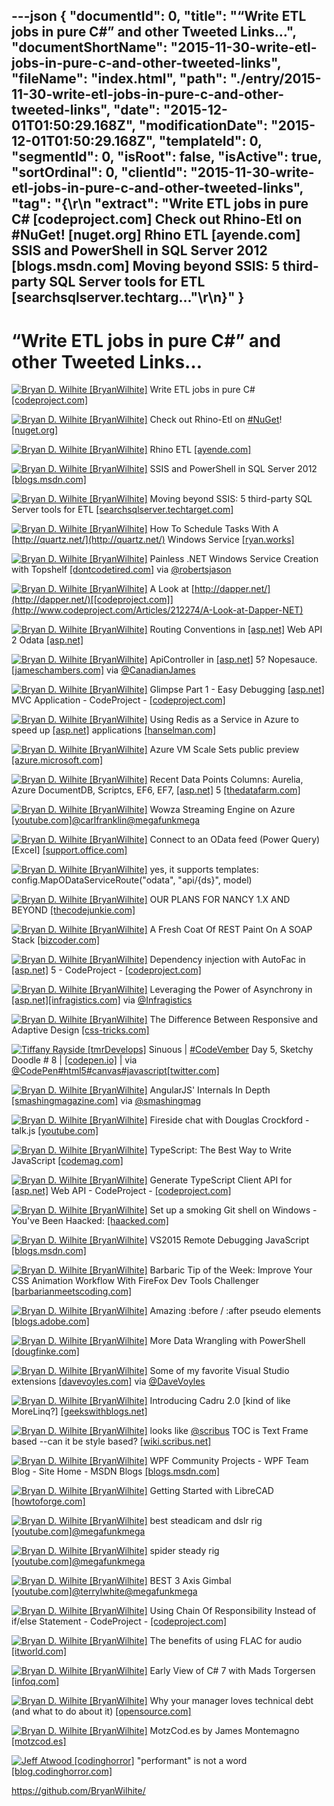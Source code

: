 ---json
{
  "documentId": 0,
  "title": "“Write ETL jobs in pure C#” and other Tweeted Links…",
  "documentShortName": "2015-11-30-write-etl-jobs-in-pure-c-and-other-tweeted-links",
  "fileName": "index.html",
  "path": "./entry/2015-11-30-write-etl-jobs-in-pure-c-and-other-tweeted-links",
  "date": "2015-12-01T01:50:29.168Z",
  "modificationDate": "2015-12-01T01:50:29.168Z",
  "templateId": 0,
  "segmentId": 0,
  "isRoot": false,
  "isActive": true,
  "sortOrdinal": 0,
  "clientId": "2015-11-30-write-etl-jobs-in-pure-c-and-other-tweeted-links",
  "tag": "{\r\n  \"extract\": \"Write ETL jobs in pure C# [codeproject.com]  Check out Rhino-Etl on #NuGet! [nuget.org]  Rhino ETL [ayende.com]  SSIS and PowerShell in SQL Server 2012 [blogs.msdn.com]  Moving beyond SSIS: 5 third-party SQL Server tools for ETL [searchsqlserver.techtarg...\"\r\n}"
}
---

# “Write ETL jobs in pure C#” and other Tweeted Links…

[<img alt="Bryan D. Wilhite [BryanWilhite]" src="https://songhay.blob.core.windows.net/shared-social-twitter/BryanWilhite.jpeg">](http://songhayblog.azurewebsites.net/ "Bryan D. Wilhite [BryanWilhite]") Write ETL jobs in pure C# [[codeproject.com]](http://www.codeproject.com/Articles/34556/Write-ETL-jobs-in-pure-C)

[<img alt="Bryan D. Wilhite [BryanWilhite]" src="https://songhay.blob.core.windows.net/shared-social-twitter/BryanWilhite.jpeg">](http://songhayblog.azurewebsites.net/ "Bryan D. Wilhite [BryanWilhite]") Check out Rhino-Etl on [#NuGet](http://search.twitter.com/search?q=%23NuGet)! [[nuget.org]](http://www.nuget.org/packages/Rhino-Etl/)

[<img alt="Bryan D. Wilhite [BryanWilhite]" src="https://songhay.blob.core.windows.net/shared-social-twitter/BryanWilhite.jpeg">](http://songhayblog.azurewebsites.net/ "Bryan D. Wilhite [BryanWilhite]") Rhino ETL [[ayende.com]](http://ayende.com/blog/3102/rhino-etl-2-0)

[<img alt="Bryan D. Wilhite [BryanWilhite]" src="https://songhay.blob.core.windows.net/shared-social-twitter/BryanWilhite.jpeg">](http://songhayblog.azurewebsites.net/ "Bryan D. Wilhite [BryanWilhite]") SSIS and PowerShell in SQL Server 2012 [[blogs.msdn.com]](http://blogs.msdn.com/b/mattm/archive/2011/11/17/ssis-and-powershell-in-sql-server-2012.aspx)

[<img alt="Bryan D. Wilhite [BryanWilhite]" src="https://songhay.blob.core.windows.net/shared-social-twitter/BryanWilhite.jpeg">](http://songhayblog.azurewebsites.net/ "Bryan D. Wilhite [BryanWilhite]") Moving beyond SSIS: 5 third-party SQL Server tools for ETL [[searchsqlserver.techtarget.com]](http://searchsqlserver.techtarget.com/feature/Moving-beyond-SSIS-third-party-SQL-Server-tools-for-ETL)

[<img alt="Bryan D. Wilhite [BryanWilhite]" src="https://songhay.blob.core.windows.net/shared-social-twitter/BryanWilhite.jpeg">](http://songhayblog.azurewebsites.net/ "Bryan D. Wilhite [BryanWilhite]") How To Schedule Tasks With A [http://quartz.net/](http://quartz.net/) Windows Service [[ryan.works]](http://ryan.works/articles/2013/10/19/how-to-schedule-tasks-with-a-quartz-net-windows-service)

[<img alt="Bryan D. Wilhite [BryanWilhite]" src="https://songhay.blob.core.windows.net/shared-social-twitter/BryanWilhite.jpeg">](http://songhayblog.azurewebsites.net/ "Bryan D. Wilhite [BryanWilhite]") Painless .NET Windows Service Creation with Topshelf [[dontcodetired.com]](http://dontcodetired.com/blog/post/Painless-NET-Windows-Service-Creation-with-Topshelf.aspx) via [@robertsjason](http://twitter.com/robertsjason)

[<img alt="Bryan D. Wilhite [BryanWilhite]" src="https://songhay.blob.core.windows.net/shared-social-twitter/BryanWilhite.jpeg">](http://songhayblog.azurewebsites.net/ "Bryan D. Wilhite [BryanWilhite]") A Look at [http://dapper.net/](http://dapper.net/)[[codeproject.com]](http://www.codeproject.com/Articles/212274/A-Look-at-Dapper-NET)

[<img alt="Bryan D. Wilhite [BryanWilhite]" src="https://songhay.blob.core.windows.net/shared-social-twitter/BryanWilhite.jpeg">](http://songhayblog.azurewebsites.net/ "Bryan D. Wilhite [BryanWilhite]") Routing Conventions in [[asp.net]](http://www.asp.net/) Web API 2 Odata [[asp.net]](http://www.asp.net/web-api/overview/odata-support-in-aspnet-web-api/odata-routing-conventions)

[<img alt="Bryan D. Wilhite [BryanWilhite]" src="https://songhay.blob.core.windows.net/shared-social-twitter/BryanWilhite.jpeg">](http://songhayblog.azurewebsites.net/ "Bryan D. Wilhite [BryanWilhite]") ApiController in [[asp.net]](http://www.asp.net/) 5? Nopesauce. [[jameschambers.com]](http://jameschambers.com/2015/11/apicontroller-in-asp-net-5-nopesauce/) via [@CanadianJames](http://twitter.com/CanadianJames)

[<img alt="Bryan D. Wilhite [BryanWilhite]" src="https://songhay.blob.core.windows.net/shared-social-twitter/BryanWilhite.jpeg">](http://songhayblog.azurewebsites.net/ "Bryan D. Wilhite [BryanWilhite]") Glimpse Part 1 - Easy Debugging [[asp.net]](http://www.asp.net/) MVC Application - CodeProject - [[codeproject.com]](http://www.codeproject.com/Tips/1045511/Glimpse-Part-Easy-Debugging-ASP-Net-MVC-Applicat)

[<img alt="Bryan D. Wilhite [BryanWilhite]" src="https://songhay.blob.core.windows.net/shared-social-twitter/BryanWilhite.jpeg">](http://songhayblog.azurewebsites.net/ "Bryan D. Wilhite [BryanWilhite]") Using Redis as a Service in Azure to speed up [[asp.net]](http://www.asp.net/) applications [[hanselman.com]](http://www.hanselman.com/blog/UsingRedisAsAServiceInAzureToSpeedUpASPNETApplications.aspx)

[<img alt="Bryan D. Wilhite [BryanWilhite]" src="https://songhay.blob.core.windows.net/shared-social-twitter/BryanWilhite.jpeg">](http://songhayblog.azurewebsites.net/ "Bryan D. Wilhite [BryanWilhite]") Azure VM Scale Sets public preview [[azure.microsoft.com]](https://azure.microsoft.com/en-us/blog/azure-vm-scale-sets-public-preview/)

[<img alt="Bryan D. Wilhite [BryanWilhite]" src="https://songhay.blob.core.windows.net/shared-social-twitter/BryanWilhite.jpeg">](http://songhayblog.azurewebsites.net/ "Bryan D. Wilhite [BryanWilhite]") Recent Data Points Columns: Aurelia, Azure DocumentDB, Scriptcs, EF6, EF7, [[asp.net]](http://www.asp.net/) 5 [[thedatafarm.com]](http://thedatafarm.com/data-access/recent-data-points-columns-aurelia-azure-documentdb-scriptcs-ef6-ef7-asp-net-5/#.VkPQz4pDLHc.twitter)

[<img alt="Bryan D. Wilhite [BryanWilhite]" src="https://songhay.blob.core.windows.net/shared-social-twitter/BryanWilhite.jpeg">](http://songhayblog.azurewebsites.net/ "Bryan D. Wilhite [BryanWilhite]") Wowza Streaming Engine on Azure [[youtube.com]](https://www.youtube.com/watch?v=LbgC_bHGEaw)[@carlfranklin](http://twitter.com/carlfranklin)[@megafunkmega](http://twitter.com/megafunkmega)

[<img alt="Bryan D. Wilhite [BryanWilhite]" src="https://songhay.blob.core.windows.net/shared-social-twitter/BryanWilhite.jpeg">](http://songhayblog.azurewebsites.net/ "Bryan D. Wilhite [BryanWilhite]") Connect to an OData feed (Power Query) [Excel] [[support.office.com]](https://support.office.com/en-us/article/Connect-to-an-OData-feed-Power-Query-4441a94d-9392-488a-a6a9-739b6d2ad500)

[<img alt="Bryan D. Wilhite [BryanWilhite]" src="https://songhay.blob.core.windows.net/shared-social-twitter/BryanWilhite.jpeg">](http://songhayblog.azurewebsites.net/ "Bryan D. Wilhite [BryanWilhite]") yes, it supports templates: config.MapODataServiceRoute("odata", "api/{ds}", model)

[<img alt="Bryan D. Wilhite [BryanWilhite]" src="https://songhay.blob.core.windows.net/shared-social-twitter/BryanWilhite.jpeg">](http://songhayblog.azurewebsites.net/ "Bryan D. Wilhite [BryanWilhite]") OUR PLANS FOR NANCY 1.X AND BEYOND [[thecodejunkie.com]](http://thecodejunkie.com/2015/11/08/our-plans-for-nancy-1-x-and-beyond/)

[<img alt="Bryan D. Wilhite [BryanWilhite]" src="https://songhay.blob.core.windows.net/shared-social-twitter/BryanWilhite.jpeg">](http://songhayblog.azurewebsites.net/ "Bryan D. Wilhite [BryanWilhite]") A Fresh Coat Of REST Paint On A SOAP Stack [[bizcoder.com]](http://www.bizcoder.com/a-fresh-coat-of-rest-paint-on-a-soap-stack)

[<img alt="Bryan D. Wilhite [BryanWilhite]" src="https://songhay.blob.core.windows.net/shared-social-twitter/BryanWilhite.jpeg">](http://songhayblog.azurewebsites.net/ "Bryan D. Wilhite [BryanWilhite]") Dependency injection with AutoFac in [[asp.net]](http://www.asp.net/) 5 - CodeProject - [[codeproject.com]](http://www.codeproject.com/Articles/1045612/Dependency-injection-with-AutoFac-in-ASP-NET)

[<img alt="Bryan D. Wilhite [BryanWilhite]" src="https://songhay.blob.core.windows.net/shared-social-twitter/BryanWilhite.jpeg">](http://songhayblog.azurewebsites.net/ "Bryan D. Wilhite [BryanWilhite]") Leveraging the Power of Asynchrony in [[asp.net]](http://www.asp.net/)[[infragistics.com]](http://www.infragistics.com/community/blogs/brijmishra/archive/2015/10/28/leveraging-the-power-of-asynchrony-in-asp-net.aspx#.VkE-fj5oBXs.twitter) via [@Infragistics](http://twitter.com/Infragistics)

[<img alt="Bryan D. Wilhite [BryanWilhite]" src="https://songhay.blob.core.windows.net/shared-social-twitter/BryanWilhite.jpeg">](http://songhayblog.azurewebsites.net/ "Bryan D. Wilhite [BryanWilhite]") The Difference Between Responsive and Adaptive Design [[css-tricks.com]](https://css-tricks.com/the-difference-between-responsive-and-adaptive-design/)

[<img alt="Tiffany Rayside [tmrDevelops]" src="https://songhay.blob.core.windows.net/shared-social-twitter/tmrDevelops.jpg">](http://codepen.io/tmrDevelops/ "Tiffany Rayside [tmrDevelops]") Sinuous | [#CodeVember](http://search.twitter.com/search?q=%23CodeVember) Day 5, Sketchy Doodle # 8 | [[codepen.io]](http://codepen.io/tmrDevelops/pen/yYxVjy/) | via [@CodePen](http://twitter.com/CodePen)[#html5](http://search.twitter.com/search?q=%23html5)[#canvas](http://search.twitter.com/search?q=%23canvas)[#javascript](http://search.twitter.com/search?q=%23javascript)[[twitter.com]](https://twitter.com/tmrDevelops/status/662352203915595777/photo/1)

[<img alt="Bryan D. Wilhite [BryanWilhite]" src="https://songhay.blob.core.windows.net/shared-social-twitter/BryanWilhite.jpeg">](http://songhayblog.azurewebsites.net/ "Bryan D. Wilhite [BryanWilhite]") AngularJS' Internals In Depth [[smashingmagazine.com]](http://www.smashingmagazine.com/2015/01/angularjs-internals-in-depth/) via [@smashingmag](http://twitter.com/smashingmag)

[<img alt="Bryan D. Wilhite [BryanWilhite]" src="https://songhay.blob.core.windows.net/shared-social-twitter/BryanWilhite.jpeg">](http://songhayblog.azurewebsites.net/ "Bryan D. Wilhite [BryanWilhite]") Fireside chat with Douglas Crockford - talk.js [[youtube.com]](https://www.youtube.com/watch?v=GRzLGFpxPjY&feature=youtu.be)

[<img alt="Bryan D. Wilhite [BryanWilhite]" src="https://songhay.blob.core.windows.net/shared-social-twitter/BryanWilhite.jpeg">](http://songhayblog.azurewebsites.net/ "Bryan D. Wilhite [BryanWilhite]") TypeScript: The Best Way to Write JavaScript [[codemag.com]](http://www.codemag.com/article/1511051)

[<img alt="Bryan D. Wilhite [BryanWilhite]" src="https://songhay.blob.core.windows.net/shared-social-twitter/BryanWilhite.jpeg">](http://songhayblog.azurewebsites.net/ "Bryan D. Wilhite [BryanWilhite]") Generate TypeScript Client API for [[asp.net]](http://www.asp.net/) Web API - CodeProject - [[codeproject.com]](http://www.codeproject.com/Articles/1053601/Generate-TypeScript-Client-API-for-ASP-NET-Web-API)

[<img alt="Bryan D. Wilhite [BryanWilhite]" src="https://songhay.blob.core.windows.net/shared-social-twitter/BryanWilhite.jpeg">](http://songhayblog.azurewebsites.net/ "Bryan D. Wilhite [BryanWilhite]") Set up a smoking Git shell on Windows - You've Been Haacked: [[haacked.com]](http://haacked.com/archive/2015/10/29/git-shell/)

[<img alt="Bryan D. Wilhite [BryanWilhite]" src="https://songhay.blob.core.windows.net/shared-social-twitter/BryanWilhite.jpeg">](http://songhayblog.azurewebsites.net/ "Bryan D. Wilhite [BryanWilhite]") VS2015 Remote Debugging JavaScript [[blogs.msdn.com]](http://blogs.msdn.com/b/prakashpatel/archive/2015/10/23/vs2015-remote-debugging-javascript.aspx)

[<img alt="Bryan D. Wilhite [BryanWilhite]" src="https://songhay.blob.core.windows.net/shared-social-twitter/BryanWilhite.jpeg">](http://songhayblog.azurewebsites.net/ "Bryan D. Wilhite [BryanWilhite]") Barbaric Tip of the Week: Improve Your CSS Animation Workflow With FireFox Dev Tools Challenger [[barbarianmeetscoding.com]](http://www.barbarianmeetscoding.com/blog/2015/11/11/barbaric-tip-of-the-week-improve-your-css-animation-workflow-with-firefox-dev-tools-challenger/)

[<img alt="Bryan D. Wilhite [BryanWilhite]" src="https://songhay.blob.core.windows.net/shared-social-twitter/BryanWilhite.jpeg">](http://songhayblog.azurewebsites.net/ "Bryan D. Wilhite [BryanWilhite]") Amazing :before / :after pseudo elements [[blogs.adobe.com]](http://blogs.adobe.com/dreamweaver/2015/11/amazing-before-after-pseudo-elements.html)

[<img alt="Bryan D. Wilhite [BryanWilhite]" src="https://songhay.blob.core.windows.net/shared-social-twitter/BryanWilhite.jpeg">](http://songhayblog.azurewebsites.net/ "Bryan D. Wilhite [BryanWilhite]") More Data Wrangling with PowerShell [[dougfinke.com]](http://dougfinke.com/blog/more-data-wrangling-with-powershell/)

[<img alt="Bryan D. Wilhite [BryanWilhite]" src="https://songhay.blob.core.windows.net/shared-social-twitter/BryanWilhite.jpeg">](http://songhayblog.azurewebsites.net/ "Bryan D. Wilhite [BryanWilhite]") Some of my favorite Visual Studio extensions [[davevoyles.com]](http://www.davevoyles.com/some-of-my-favorite-visual-studio-extensions/) via [@DaveVoyles](http://twitter.com/DaveVoyles)

[<img alt="Bryan D. Wilhite [BryanWilhite]" src="https://songhay.blob.core.windows.net/shared-social-twitter/BryanWilhite.jpeg">](http://songhayblog.azurewebsites.net/ "Bryan D. Wilhite [BryanWilhite]") Introducing Cadru 2.0 [kind of like MoreLinq?] [[geekswithblogs.net]](http://geekswithblogs.net/sdorman/archive/2015/11/10/introducing-cadru-2.0.aspx)

[<img alt="Bryan D. Wilhite [BryanWilhite]" src="https://songhay.blob.core.windows.net/shared-social-twitter/BryanWilhite.jpeg">](http://songhayblog.azurewebsites.net/ "Bryan D. Wilhite [BryanWilhite]") looks like [@scribus](http://twitter.com/scribus) TOC is Text Frame based --can it be style based? [[wiki.scribus.net]](http://wiki.scribus.net/canvas/Creating_a_Table_of_Contents)

[<img alt="Bryan D. Wilhite [BryanWilhite]" src="https://songhay.blob.core.windows.net/shared-social-twitter/BryanWilhite.jpeg">](http://songhayblog.azurewebsites.net/ "Bryan D. Wilhite [BryanWilhite]") WPF Community Projects - WPF Team Blog - Site Home - MSDN Blogs [[blogs.msdn.com]](http://blogs.msdn.com/b/wpf/archive/2015/10/29/wpf-community-projects.aspx?WT.mc_id=DX_MVP4025064)

[<img alt="Bryan D. Wilhite [BryanWilhite]" src="https://songhay.blob.core.windows.net/shared-social-twitter/BryanWilhite.jpeg">](http://songhayblog.azurewebsites.net/ "Bryan D. Wilhite [BryanWilhite]") Getting Started with LibreCAD [[howtoforge.com]](https://www.howtoforge.com/tutorial/getting-started-with-librecad/)

[<img alt="Bryan D. Wilhite [BryanWilhite]" src="https://songhay.blob.core.windows.net/shared-social-twitter/BryanWilhite.jpeg">](http://songhayblog.azurewebsites.net/ "Bryan D. Wilhite [BryanWilhite]") best steadicam and dslr rig [[youtube.com]](https://www.youtube.com/watch?v=c7bfNQn6MFw)[@megafunkmega](http://twitter.com/megafunkmega)

[<img alt="Bryan D. Wilhite [BryanWilhite]" src="https://songhay.blob.core.windows.net/shared-social-twitter/BryanWilhite.jpeg">](http://songhayblog.azurewebsites.net/ "Bryan D. Wilhite [BryanWilhite]") spider steady rig [[youtube.com]](https://www.youtube.com/watch?v=pX07QYRBbdA)[@megafunkmega](http://twitter.com/megafunkmega)

[<img alt="Bryan D. Wilhite [BryanWilhite]" src="https://songhay.blob.core.windows.net/shared-social-twitter/BryanWilhite.jpeg">](http://songhayblog.azurewebsites.net/ "Bryan D. Wilhite [BryanWilhite]") BEST 3 Axis Gimbal [[youtube.com]](https://www.youtube.com/watch?v=yoXqbCDbl8c)[@terrylwhite](http://twitter.com/terrylwhite)[@megafunkmega](http://twitter.com/megafunkmega)

[<img alt="Bryan D. Wilhite [BryanWilhite]" src="https://songhay.blob.core.windows.net/shared-social-twitter/BryanWilhite.jpeg">](http://songhayblog.azurewebsites.net/ "Bryan D. Wilhite [BryanWilhite]") Using Chain Of Responsibility Instead of if/else Statement - CodeProject - [[codeproject.com]](http://www.codeproject.com/Articles/1047753/Using-Chain-Of-Responsibility-Instead-of-if-else-S)

[<img alt="Bryan D. Wilhite [BryanWilhite]" src="https://songhay.blob.core.windows.net/shared-social-twitter/BryanWilhite.jpeg">](http://songhayblog.azurewebsites.net/ "Bryan D. Wilhite [BryanWilhite]") The benefits of using FLAC for audio [[itworld.com]](http://www.itworld.com/article/3003464/linux/the-benefits-of-using-flac-for-audio.html)

[<img alt="Bryan D. Wilhite [BryanWilhite]" src="https://songhay.blob.core.windows.net/shared-social-twitter/BryanWilhite.jpeg">](http://songhayblog.azurewebsites.net/ "Bryan D. Wilhite [BryanWilhite]") Early View of C# 7 with Mads Torgersen [[infoq.com]](http://www.infoq.com/news/2015/10/csharp-7-sneak-peek?utm_campaign=infoq_content&utm_source=infoq&utm_medium=feed&utm_term=global#.VkE9_-YeqTE.twitter)

[<img alt="Bryan D. Wilhite [BryanWilhite]" src="https://songhay.blob.core.windows.net/shared-social-twitter/BryanWilhite.jpeg">](http://songhayblog.azurewebsites.net/ "Bryan D. Wilhite [BryanWilhite]") Why your manager loves technical debt (and what to do about it) [[opensource.com]](http://opensource.com/business/15/11/lisa15-interview-caskey-dickson-microsoft)

[<img alt="Bryan D. Wilhite [BryanWilhite]" src="https://songhay.blob.core.windows.net/shared-social-twitter/BryanWilhite.jpeg">](http://songhayblog.azurewebsites.net/ "Bryan D. Wilhite [BryanWilhite]") MotzCod.es by James Montemagno [[motzcod.es]](http://motzcod.es/post/132113072227/how-to-deliver-a-great-technical-presentation)

[<img alt="Jeff Atwood [codinghorror]" src="https://songhay.blob.core.windows.net/shared-social-twitter/codinghorror.png">](http://blog.codinghorror.com/ "Jeff Atwood [codinghorror]") "performant" is not a word [[blog.codinghorror.com]](http://blog.codinghorror.com/canonicalization-not-just-for-popes/)

<https://github.com/BryanWilhite/>
